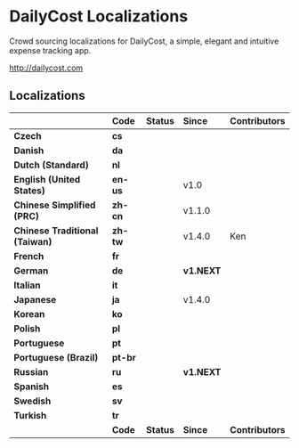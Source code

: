 DailyCost Localizations
=======================

Crowd sourcing localizations for DailyCost, a simple, elegant and intuitive expense tracking app.

http://dailycost.com


## Localizations
|                                   | Code      | Status     | Since        | Contributors                        |
|:----------------------------------|:----------|:-----------|:-------------|:------------------------------------|
| **Czech**                         | **cs**    |            |              |                                     |
| **Danish**                        | **da**    |            |              |                                     |
| **Dutch (Standard)**              | **nl**    |            |              |                                     |
| **English (United States)**       | **en-us** |            | v1.0         |                                     |
| **Chinese Simplified (PRC)**      | **zh-cn** |            | v1.1.0       |                                     |
| **Chinese Traditional (Taiwan)**  | **zh-tw** |            | v1.4.0       | Ken                                 |
| **French**                        | **fr**    |            |              |                                     |
| **German**                        | **de**    |            | **v1.NEXT**  |                                     |
| **Italian**                       | **it**    |            |              |                                     |
| **Japanese**                      | **ja**    |            | v1.4.0       |                                     |
| **Korean**                        | **ko**    |            |              |                                     |
| **Polish**                        | **pl**    |            |              |                                     |
| **Portuguese**                    | **pt**    |            |              |                                     |
| **Portuguese (Brazil)**           | **pt-br** |            |              |                                     |
| **Russian**                       | **ru**    |            | **v1.NEXT**  |                                     |
| **Spanish**                       | **es**    |            |              |                                     |
| **Swedish**                       | **sv**    |            |              |                                     |
| **Turkish**                       | **tr**    |            |              |                                     |
|                                   | **Code**  | **Status** | **Since**    | **Contributors**                    |
